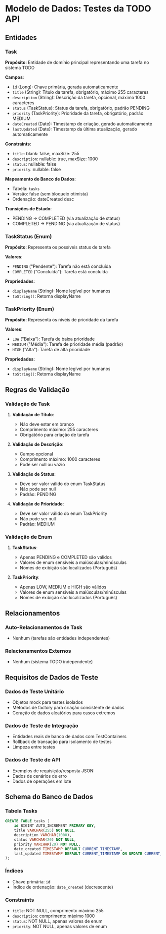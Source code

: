 # Modelo de Dados: Testes da TODO API

## Entidades

### Task
**Propósito**: Entidade de domínio principal representando uma tarefa no sistema TODO

**Campos**:
- `id` (Long): Chave primária, gerada automaticamente
- `title` (String): Título da tarefa, obrigatório, máximo 255 caracteres
- `description` (String): Descrição da tarefa, opcional, máximo 1000 caracteres
- `status` (TaskStatus): Status da tarefa, obrigatório, padrão PENDING
- `priority` (TaskPriority): Prioridade da tarefa, obrigatório, padrão MEDIUM
- `dateCreated` (Date): Timestamp de criação, gerado automaticamente
- `lastUpdated` (Date): Timestamp da última atualização, gerado automaticamente

**Constraints**:
- `title`: blank: false, maxSize: 255
- `description`: nullable: true, maxSize: 1000
- `status`: nullable: false
- `priority`: nullable: false

**Mapeamento do Banco de Dados**:
- Tabela: `tasks`
- Versão: false (sem bloqueio otimista)
- Ordenação: dateCreated desc

**Transições de Estado**:
- PENDING → COMPLETED (via atualização de status)
- COMPLETED → PENDING (via atualização de status)

### TaskStatus (Enum)
**Propósito**: Representa os possíveis status de tarefa

**Valores**:
- `PENDING` ("Pendente"): Tarefa não está concluída
- `COMPLETED` ("Concluída"): Tarefa está concluída

**Propriedades**:
- `displayName` (String): Nome legível por humanos
- `toString()`: Retorna displayName

### TaskPriority (Enum)
**Propósito**: Representa os níveis de prioridade da tarefa

**Valores**:
- `LOW` ("Baixa"): Tarefa de baixa prioridade
- `MEDIUM` ("Média"): Tarefa de prioridade média (padrão)
- `HIGH` ("Alta"): Tarefa de alta prioridade

**Propriedades**:
- `displayName` (String): Nome legível por humanos
- `toString()`: Retorna displayName

## Regras de Validação

### Validação de Task
1. **Validação de Título**:
   - Não deve estar em branco
   - Comprimento máximo: 255 caracteres
   - Obrigatório para criação de tarefa

2. **Validação de Descrição**:
   - Campo opcional
   - Comprimento máximo: 1000 caracteres
   - Pode ser null ou vazio

3. **Validação de Status**:
   - Deve ser valor válido do enum TaskStatus
   - Não pode ser null
   - Padrão: PENDING

4. **Validação de Prioridade**:
   - Deve ser valor válido do enum TaskPriority
   - Não pode ser null
   - Padrão: MEDIUM

### Validação de Enum
1. **TaskStatus**:
   - Apenas PENDING e COMPLETED são válidos
   - Valores de enum sensíveis a maiúsculas/minúsculas
   - Nomes de exibição são localizados (Português)

2. **TaskPriority**:
   - Apenas LOW, MEDIUM e HIGH são válidos
   - Valores de enum sensíveis a maiúsculas/minúsculas
   - Nomes de exibição são localizados (Português)

## Relacionamentos

### Auto-Relacionamentos de Task
- Nenhum (tarefas são entidades independentes)

### Relacionamentos Externos
- Nenhum (sistema TODO independente)

## Requisitos de Dados de Teste

### Dados de Teste Unitário
- Objetos mock para testes isolados
- Métodos de factory para criação consistente de dados
- Geração de dados aleatórios para casos extremos

### Dados de Teste de Integração
- Entidades reais de banco de dados com TestContainers
- Rollback de transação para isolamento de testes
- Limpeza entre testes

### Dados de Teste de API
- Exemplos de requisição/resposta JSON
- Dados de cenários de erro
- Dados de operações em lote

## Schema do Banco de Dados

### Tabela Tasks
```sql
CREATE TABLE tasks (
    id BIGINT AUTO_INCREMENT PRIMARY KEY,
    title VARCHAR(255) NOT NULL,
    description VARCHAR(1000),
    status VARCHAR(20) NOT NULL,
    priority VARCHAR(20) NOT NULL,
    date_created TIMESTAMP DEFAULT CURRENT_TIMESTAMP,
    last_updated TIMESTAMP DEFAULT CURRENT_TIMESTAMP ON UPDATE CURRENT_TIMESTAMP
);
```

### Índices
- Chave primária: `id`
- Índice de ordenação: `date_created` (decrescente)

### Constraints
- `title`: NOT NULL, comprimento máximo 255
- `description`: comprimento máximo 1000
- `status`: NOT NULL, apenas valores de enum
- `priority`: NOT NULL, apenas valores de enum

